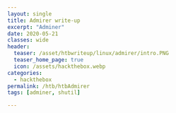 ```yaml
---
layout: single
title: Admirer write-up
excerpt: "Adminer"
date: 2020-05-21
classes: wide
header:
  teaser: /asset/htbwriteup/linux/admirer/intro.PNG
  teaser_home_page: true
  icon: /assets/hackthebox.webp
categories:
  - hackthebox
permalink: /htb/htbAdmirer
tags: [adminer, shutil]

---
```

